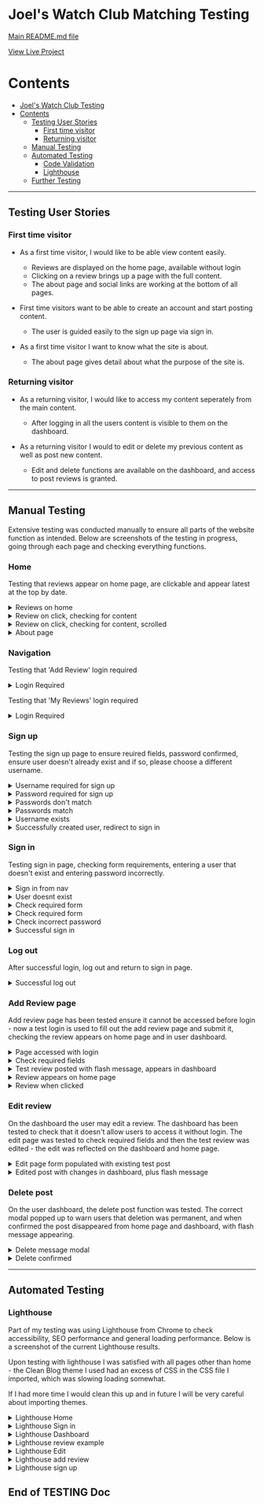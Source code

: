# Joel's Watch Club Matching Testing

[Main README.md file](https://github.com/JPBiddle/watch-review/blob/main/README.md)

[View Live Project](https://joels-watch-club-c1dc12de46c4.herokuapp.com/home)

# Contents

- [Joel's Watch Club Testing](#joels-watch-club-testing)
- [Contents](#contents)
  - [Testing User Stories](#testing-user-stories)
    - [First time visitor](#first-time-visitor)
    - [Returning visitor](#returning-visitor)
  - [Manual Testing](#manual-testing)
  - [Automated Testing](#automated-testing)
    - [Code Validation](#code-validation)
    - [Lighthouse](#lighthouse)
  - [Further Testing](#further-testing)

---

## Testing User Stories

### First time visitor

- As a first time visitor, I would like to be able view content easily.

  - Reviews are displayed on the home page, available without login
  - Clicking on a review brings up a page with the full content.
  - The about page and social links are working at the bottom of all pages.

- First time visitors want to be able to create an account and start posting content.

  - The user is guided easily to the sign up page via sign in.

- As a first time visitor I want to know what the site is about.
  - The about page gives detail about what the purpose of the site is.

### Returning visitor

- As a returning visitor, I would like to access my content seperately from the main content.

  - After logging in all the users content is visible to them on the dashboard.

- As a returning visitor I would to edit or delete my previous content as well as post new content.
  - Edit and delete functions are available on the dashboard, and access to post reviews is granted.

---

## Manual Testing

Extensive testing was conducted manually to ensure all parts of the website function as intended.
Below are screenshots of the testing in progress, going through each page and checking everything functions.

### Home

Testing that reviews appear on home page, are clickable and appear latest at the top by date.

<details>

<summary>Reviews on home</summary>

![Home](reviews/static/assets/img/testing_img/test(16).png)

</details>

<details>

<summary>Review on click, checking for content</summary>

![Home](reviews/static/assets/img/testing_img/test(18).png)

</details>

<details>

<summary>Review on click, checking for content, scrolled</summary>

![Home](reviews/static/assets/img/testing_img/test(19).png)

</details>

<details>

<summary>About page</summary>

![Home](reviews/static/assets/img/testing_img/test(13).png)

</details>

### Navigation

Testing that 'Add Review' login required

<details>

<summary>Login Required</summary>

![login Required](reviews/static/assets/img/testing_img/test(14).png)

</details>


Testing that 'My Reviews' login required


<details>

<summary>Login Required</summary>

![login Required](reviews/static/assets/img/testing_img/test(15).png)

</details>

### Sign up

Testing the sign up page to ensure reuired fields, password confirmed, ensure user doesn't already exist and if so, please choose a different username.

<details>

<summary>Username required for sign up</summary>

![Sign up](reviews/static/assets/img/testing_img/test(1).png)

</details>

<details>

<summary>Password required for sign up</summary>

![Sign up](reviews/static/assets/img/testing_img/test(2).png)

</details>

<details>

<summary>Passwords don't match</summary>

![Sign up](reviews/static/assets/img/testing_img/test(24).png)

</details>

<details>

<summary>Passwords match</summary>

![Sign up](reviews/static/assets/img/testing_img/test(25).png)

</details>

<details>

<summary>Username exists</summary>

![Sign up](reviews/static/assets/img/testing_img/test(26).png)

</details>

<details>

<summary>Successfully created user, redirect to sign in</summary>

![Sign up](reviews/static/assets/img/testing_img/test(27).png)

</details>



### Sign in

Testing sign in page, checking form requirements, entering a user that doesn't exist and entering password incorrectly.

<details>

<summary>Sign in from nav</summary>

![Sign in](reviews/static/assets/img/testing_img/test(20).png)

</details>

<details>

<summary>User doesnt exist</summary>

![Sign in](reviews/static/assets/img/testing_img/test(21).png)

</details>

<details>

<summary>Check required form</summary>

![Check Req 1](reviews/static/assets/img/testing_img/test(22).png)

</details>

<details>

<summary>Check required form</summary>

![Check Req 2](reviews/static/assets/img/testing_img/test(23).png)

</details>

<details>

<summary>Check incorrect password</summary>

![Sign in](reviews/static/assets/img/testing_img/test(29).png)

</details>

<details>

<summary>Successful sign in</summary>

![Sign in](reviews/static/assets/img/testing_img/test(17).png)

</details>

### Log out

After successful login, log out and return to sign in page.

<details>

<summary>Successful log out</summary>

![log out](reviews/static/assets/img/testing_img/test(12).png)

</details>


### Add Review page

Add review page has been tested ensure it cannot be accessed before login - now a test login is used to fill out the add review page and submit it, checking the review appears on home page and in user dashboard.

<details>

<summary>Page accessed with login</summary>

![Add review](reviews/static/assets/img/testing_img/test(4).png)

</details>

<details>

<summary>Check required fields</summary>

![Add review](reviews/static/assets/img/testing_img/test(5).png)

</details>

<details>

<summary>Test review posted with flash message, appears in dashboard</summary>

![Add review](reviews/static/assets/img/testing_img/test(6).png)

</details>

<details>

<summary>Review appears on home page</summary>

![Add review](reviews/static/assets/img/testing_img/test(7).png)

</details>

<details>

<summary>Review when clicked</summary>

![Add review](reviews/static/assets/img/testing_img/test(30).png)

</details>

### Edit review

On the dashboard the user may edit a review. The dashboard has been tested to check that it doesn't allow users to access it without login. The edit page was tested to check required fields and then the test review was edited - the edit was reflected on the dashboard and home page.

<details>

<summary>Edit page form populated with existing test post</summary>

![Edit review](reviews/static/assets/img/testing_img/test(31).png)

</details>

<details>

<summary>Edited post with changes in dashboard, plus flash message</summary>

![Edit review](reviews/static/assets/img/testing_img/test(9).png)

</details>

### Delete post

On the user dashboard, the delete post function was tested. The correct modal popped up to warn users that deletion was permanent, and when confirmed the post disappeared from home page and dashboard, with flash message appearing.

<details>

<summary>Delete message modal</summary>

![Edit review](reviews/static/assets/img/testing_img/test(10).png)

</details>

<details>

<summary>Delete confirmed</summary>

![Edit review](reviews/static/assets/img/testing_img/test(11).png)

</details>

---

## Automated Testing

### Lighthouse

Part of my testing was using Lighthouse from Chrome to check accessibility, SEO performance and general loading performance.
Below is a screenshot of the current Lighthouse results.

Upon testing with lighthouse I was satisfied with all pages other than home - the Clean Blog theme I used had an excess of CSS in the CSS file I imported, which was slowing loading somewhat.

If I had more time I would clean this up and in future I will be very careful about importing themes.

<details>

<summary>Lighthouse Home</summary>

![Lighthouse](reviews/static/assets/img/testing_img/lighthouse_1.png)

</details>

<details>

<summary>Lighthouse Sign in</summary>

![Lighthouse](reviews/static/assets/img/testing_img/lighthouse_2.png)

</details>

<details>

<summary>Lighthouse Dashboard</summary>

![Lighthouse](reviews/static/assets/img/testing_img/lighthouse_3.png)

</details>

<details>

<summary>Lighthouse review example</summary>

![Lighthouse](reviews/static/assets/img/testing_img/lighthouse_4.png)

</details>

<details>

<summary>Lighthouse Edit</summary>

![Lighthouse](reviews/static/assets/img/testing_img/lighthouse_5.png)

</details>

<details>

<summary>Lighthouse add review</summary>

![Lighthouse](reviews/static/assets/img/testing_img/lighthouse_6.png)

</details>

<details>

<summary>Lighthouse sign up</summary>

![Lighthouse](reviews/static/assets/img/testing_img/lighthouse_7.png)

</details>


End of TESTING Doc
---